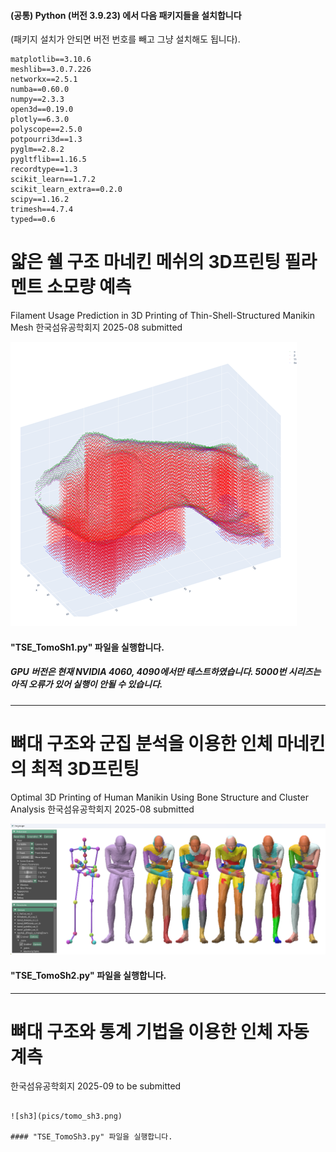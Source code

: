 #### (공통) Python (버전 3.9.23) 에서 다음 패키지들을 설치합니다
(패키지 설치가 안되면 버전 번호를 빼고 그냥 설치해도 됩니다).
```
matplotlib==3.10.6
meshlib==3.0.7.226
networkx==2.5.1
numba==0.60.0
numpy==2.3.3
open3d==0.19.0
plotly==6.3.0
polyscope==2.5.0
potpourri3d==1.3
pyglm==2.8.2
pygltflib==1.16.5
recordtype==1.3
scikit_learn==1.7.2
scikit_learn_extra==0.2.0
scipy==1.16.2
trimesh==4.7.4
typed==0.6
```

# 얇은 쉘 구조 마네킨 메쉬의 3D프린팅 필라멘트 소모량 예측
Filament Usage Prediction in 3D Printing  of Thin-Shell-Structured Manikin Mesh
한국섬유공학회지 2025-08 submitted

![sh1](pics/tomo_sh1.png)

#### "TSE_TomoSh1.py" 파일을 실행합니다.

##### GPU 버전은 현재 NVIDIA 4060, 4090에서만 테스트하였습니다. 5000번 시리즈는 아직 오류가 있어 실행이 안될 수 있습니다.

-------------
# 뼈대 구조와 군집 분석을 이용한 인체 마네킨의 최적 3D프린팅
Optimal 3D Printing of Human Manikin Using Bone Structure and Cluster Analysis
한국섬유공학회지 2025-08 submitted

![sh2](pics/tomo_sh2.png)

#### "TSE_TomoSh2.py" 파일을 실행합니다.
-------------
# 뼈대 구조와 통계 기법을 이용한 인체 자동 계측
한국섬유공학회지 2025-09 to be submitted

```

![sh3](pics/tomo_sh3.png)

#### "TSE_TomoSh3.py" 파일을 실행합니다.

